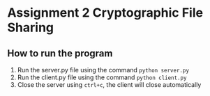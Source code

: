 # Assignment 2 Cryptographic File Sharing


## How to run the program
1. Run the server.py file using the command `python server.py`
2. Run the client.py file using the command `python client.py`
3. Close the server using `ctrl+c`, the client will close automatically


